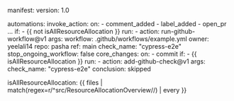 manifest:
    version: 1.0

automations:
  invoke_action:
    on:
      - comment_added
      - label_added
      - open_pr
      ...
    if: 
      - {{ not isAllResourceAllocation }}
    run:
      - action: run-github-workflow@v1
        args:
          workflow: .github/workflows/example.yml
          owner: yeelali14
          repo: pasha
          ref: main
          check_name: "cypress-e2e"
          stop_ongoing_workflow: false
  core_changes:
    on:
      - commit
    if:
      - {{ isAllResourceAllocation }}
    run:
      - action: add-github-check@v1
        args:
          check_name: "cypress-e2e"
          conclusion: skipped

isAllResourceAllocation: {{ files | match(regex=r/^src\/ResourceAllocationOverview\//) | every }}
